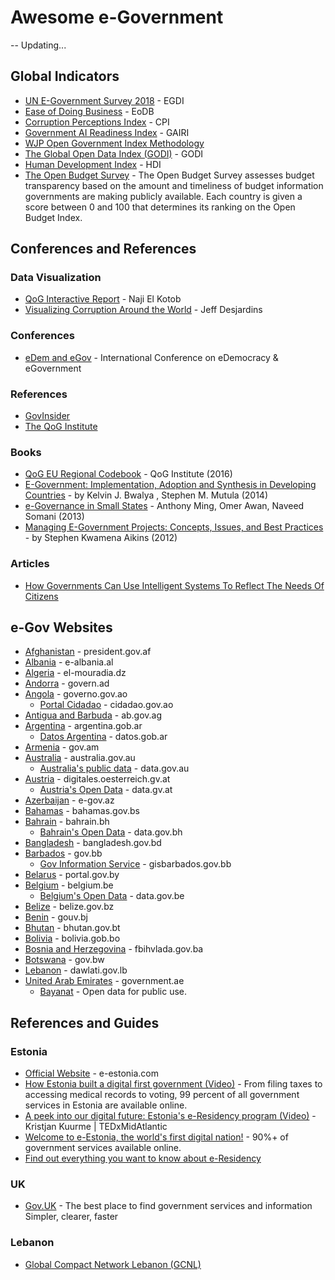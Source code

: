 # Awesome e-Government
-- Updating...

## Global Indicators
* [UN E-Government Survey 2018](https://publicadministration.un.org/egovkb/en-us/Reports/UN-E-Government-Survey-2018) - EGDI
* [Ease of Doing Business](https://www.doingbusiness.org/en/data/doing-business-score) - EoDB
* [Corruption Perceptions Index](https://www.transparency.org/research/cpi) - CPI
* [Government AI Readiness Index](https://www.oxfordinsights.com/ai-readiness2019) - GAIRI
* [WJP Open Government Index Methodology](https://worldjusticeproject.org/our-work/research-and-data/wjp-open-government-index/wjp-open-government-index-methodology)
* [The Global Open Data Index (GODI)](https://index.okfn.org) - GODI
* [Human Development Index](http://hdr.undp.org/en/content/human-development-index-hdi) - HDI
* [The Open Budget Survey](https://www.internationalbudget.org/open-budget-survey/) - The Open Budget Survey assesses budget transparency based on the amount and timeliness of budget information governments are making publicly available. Each country is given a score between 0 and 100 that determines its ranking on the Open Budget Index.

## Conferences and References 

### Data Visualization
* [QoG Interactive Report](http://j.mp/QoG-NajiElKotob) - Naji El Kotob
* [Visualizing Corruption Around the World](https://www.visualcapitalist.com/visualizing-corruption-around-the-world/) - Jeff Desjardins

### Conferences
* [eDem and eGov](https://edem-egov.org/) - International Conference on eDemocracy & eGovernment 

### References
* [GovInsider](https://govinsider.asia)
* [The QoG Institute](https://qog.pol.gu.se/)

### Books
* [QoG EU Regional Codebook](https://www.qogdata.pol.gu.se/data/qog_eureg_sep16.pdf) - QoG Institute (2016)
* [E-Government: Implementation, Adoption and Synthesis in Developing Countries](https://www.amazon.com/Government-Implementation-Synthesis-Developing-Information-ebook/dp/B0138MJV74) - by Kelvin J. Bwalya , Stephen M. Mutula (2014)
* [e-Governance in Small States](https://books.thecommonwealth.org/e-governance-small-states-paperback) - Anthony Ming, Omer Awan, Naveed Somani (2013)
* [Managing E-Government Projects: Concepts, Issues, and Best Practices](https://www.amazon.com/Managing-Government-Projects-Concepts-Practices/dp/1466600861) - by Stephen Kwamena Aikins (2012)


### Articles
* [How Governments Can Use Intelligent Systems To Reflect The Needs Of Citizens](https://ferosevr.com/governments-can-use-intelligent-systems-reflect-needs-citizens-2/)

## e-Gov Websites
* [Afghanistan](http://president.gov.af/en) - president.gov.af
* [Albania](http://e-albania.al) - e-albania.al
* [Algeria](http://www.el-mouradia.dz) - el-mouradia.dz
* [Andorra](https://www.govern.ad/) - govern.ad
* [Angola](http://www.governo.gov.ao/) - governo.gov.ao
  * [Portal Cidadao](http://www.cidadao.gov.ao/) - cidadao.gov.ao
* [Antigua and Barbuda](https://ab.gov.ag/) - ab.gov.ag
* [Argentina](https://www.argentina.gob.ar/) - argentina.gob.ar
  * [Datos Argentina](https://datos.gob.ar/) - datos.gob.ar
* [Armenia](http://www.gov.am) - gov.am
* [Australia](http://australia.gov.au) - australia.gov.au
  * [Australia's public data](	https://www.data.gov.au/) - data.gov.au
* [Austria](https://www.digitales.oesterreich.gv.at) - digitales.oesterreich.gv.at
  * [Austria's Open Data](https://www.data.gv.at/) - data.gv.at
* [Azerbaijan](https://www.e-gov.az) - e-gov.az
* [Bahamas](http://www.bahamas.gov.bs) - bahamas.gov.bs
* [Bahrain](https://www.bahrain.bh) - bahrain.bh
  * [Bahrain's Open Data](http://www.data.gov.bh/) - data.gov.bh
* [Bangladesh](http://www.bangladesh.gov.bd) - bangladesh.gov.bd
* [Barbados](https://www.gov.bb) - gov.bb
  * [Gov Information Service](http://gisbarbados.gov.bb/) - gisbarbados.gov.bb
* [Belarus](https://portal.gov.by) - portal.gov.by
* [Belgium](http://www.belgium.be) - belgium.be
  * [Belgium's Open Data](	http://data.gov.be) - data.gov.be
* [Belize](http://www.belize.gov.bz) - belize.gov.bz
* [Benin](http://gouv.bj) - gouv.bj
* [Bhutan](http://www.bhutan.gov.bt) - bhutan.gov.bt
* [Bolivia](https://bolivia.gob.bo) - bolivia.gob.bo
* [Bosnia and Herzegovina](http://www.fbihvlada.gov.ba) - fbihvlada.gov.ba
* [Botswana](http://www.gov.bw) - gov.bw
* [Lebanon](http://www.dawlati.gov.lb) - dawlati.gov.lb
* [United Arab Emirates](http://www.government.ae) - government.ae
  * [Bayanat](https://opendata.fcsa.gov.ae) - Open data for public use.

## References and Guides

### Estonia
* [Official Website](https://e-estonia.com/) - e-estonia.com
* [How Estonia built a digital first government (Video)](https://www.youtube.com/watch?v=kHiq5UfxePA) - From filing taxes to accessing medical records to voting, 99 percent of all government services in Estonia are available online.
* [A peek into our digital future: Estonia's e-Residency program (Video)](https://www.youtube.com/watch?v=QY_BArNLASY) - Kristjan Kuurme | TEDxMidAtlantic
* [Welcome to e-Estonia, the world's first digital nation!](https://www.youtube.com/watch?v=sh7W3kudseg) - 90%+ of government services available online.
* [Find out everything you want to know about e-Residency](https://learn.e-resident.gov.ee/hc/en-us)

### UK
* [Gov.UK](https://www.gov.uk/) - The best place to find government services and information Simpler, clearer, faster

### Lebanon
* [Global Compact Network Lebanon (GCNL)](https://www.globalcompact-lebanon.com/)
